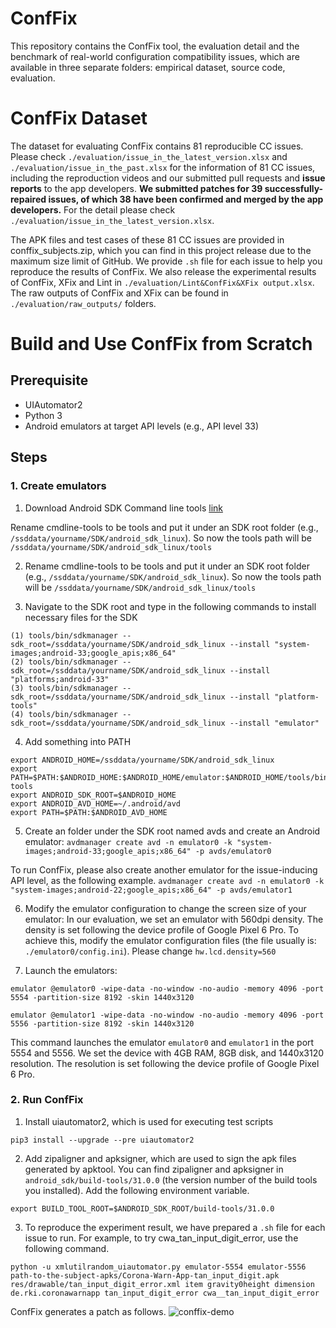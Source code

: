 # ConfFix

This repository contains the ConfFix tool, the evaluation detail and the benchmark of real-world configuration compatibility issues, which are available in three separate folders: empirical dataset, source code, evaluation.

# ConfFix Dataset

The dataset for evaluating ConfFix contains 81 reproducible CC issues. Please check ```./evaluation/issue_in_the_latest_version.xlsx``` and ```./evaluation/issue_in_the_past.xlsx``` for the information of 81 CC issues, including the reproduction videos and our submitted pull requests and **issue reports** to the app developers. **We submitted patches for 39 successfully-repaired issues, of which 38 have been confirmed and merged by the app developers.** For the detail please check ```./evaluation/issue_in_the_latest_version.xlsx```.

The APK files and test cases of these 81 CC issues are provided in conffix_subjects.zip, which you can find in this project release due to the maximum size limit of GitHub. We provide  ```.sh``` file for each issue to help you reproduce the results of ConfFix.
We also release the experimental results of ConfFix, XFix and Lint in ```./evaluation/Lint&ConfFix&XFix output.xlsx```. The raw outputs of ConfFix and XFix can be found in ```./evaluation/raw_outputs/``` folders.

# Build and Use ConfFix from Scratch

## Prerequisite

* UIAutomator2
* Python 3
* Android emulators at target API levels (e.g., API level 33)

## Steps

### 1. Create emulators
1. Download Android SDK Command line tools [link](https://dl.google.com/android/repository/commandlinetools-linux-7302050_latest.zip)

Rename cmdline-tools to be tools and put it under an SDK root folder (e.g., ```/ssddata/yourname/SDK/android_sdk_linux```). So now the tools path will be ```/ssddata/yourname/SDK/android_sdk_linux/tools```

2. Rename cmdline-tools to be tools and put it under an SDK root folder (e.g., ```/ssddata/yourname/SDK/android_sdk_linux```). So now the tools path will be ```/ssddata/yourname/SDK/android_sdk_linux/tools```

3. Navigate to the SDK root and type in the following commands to install necessary files for the SDK
```
(1) tools/bin/sdkmanager --sdk_root=/ssddata/yourname/SDK/android_sdk_linux --install "system-images;android-33;google_apis;x86_64"
(2) tools/bin/sdkmanager --sdk_root=/ssddata/yourname/SDK/android_sdk_linux --install "platforms;android-33"
(3) tools/bin/sdkmanager --sdk_root=/ssddata/yourname/SDK/android_sdk_linux --install "platform-tools"
(4) tools/bin/sdkmanager --sdk_root=/ssddata/yourname/SDK/android_sdk_linux --install "emulator"
```
4. Add something into PATH

```
export ANDROID_HOME=/ssddata/yourname/SDK/android_sdk_linux
export PATH=$PATH:$ANDROID_HOME:$ANDROID_HOME/emulator:$ANDROID_HOME/tools/bin:$ANDROID_HOME/platform-tools
export ANDROID_SDK_ROOT=$ANDROID_HOME
export ANDROID_AVD_HOME=~/.android/avd
export PATH=$PATH:$ANDROID_AVD_HOME
```

5. Create an folder under the SDK root named avds and create an Android emulator: 
```avdmanager create avd -n emulator0 -k "system-images;android-33;google_apis;x86_64" -p avds/emulator0```

  To run ConfFix, please also create another emulator for the issue-inducing API level, as the following example.
```avdmanager create avd -n emulator0 -k "system-images;android-22;google_apis;x86_64" -p avds/emulator1```

6. Modify the emulator configuration to change the screen size of your emulator:
In our evaluation, we set an emulator with 560dpi density. The density is set following the device profile of Google Pixel 6 Pro.
To achieve this, modify the emulator configuration files (the file usually is: ```./emulator0/config.ini```).
Please change ```hw.lcd.density=560```

7. Launch the emulators: 

```emulator @emulator0 -wipe-data -no-window -no-audio -memory 4096 -port 5554 -partition-size 8192 -skin 1440x3120```

```emulator @emulator1 -wipe-data -no-window -no-audio -memory 4096 -port 5556 -partition-size 8192 -skin 1440x3120```

This command launches the emulator ```emulator0``` and ```emulator1``` in the port 5554 and 5556. We set the device with 4GB RAM, 8GB disk, and 1440x3120 resolution. The resolution is set following the device profile of Google Pixel 6 Pro.


### 2. Run ConfFix

1. Install uiautomator2, which is used for executing test scripts
```
pip3 install --upgrade --pre uiautomator2
```

2. Add zipaligner and apksigner, which are used to sign the apk files generated by apktool. You can find zipaligner and apksigner in ```android_sdk/build-tools/31.0.0``` (the version number of the build tools you installed). Add the following environment variable.

```
export BUILD_TOOL_ROOT=$ANDROID_SDK_ROOT/build-tools/31.0.0
```

3. To reproduce the experiment result, we have prepared a ```.sh``` file for each issue to run. For example, to try cwa_tan_input_digit_error, use the following command.
```
python -u xmlutilrandom_uiautomator.py emulator-5554 emulator-5556 path-to-the-subject-apks/Corona-Warn-App-tan_input_digit.apk res/drawable/tan_input_digit_error.xml item gravity0height dimension de.rki.coronawarnapp tan_input_digit_error cwa__tan_input_digit_error
```
ConfFix generates a patch as follows.
![conffix-demo](https://user-images.githubusercontent.com/109571086/201925686-3bf70abe-f62d-46b4-a929-6885a4d2f76c.png)

